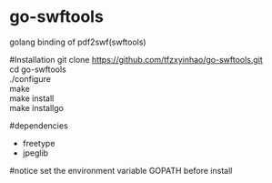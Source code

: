 # go-swftools
golang binding of pdf2swf(swftools)

#Installation
git clone https://github.com/tfzxyinhao/go-swftools.git  
cd go-swftools  
./configure  
make  
make install  
make installgo  

#dependencies
* freetype
* jpeglib

#notice
set the environment variable GOPATH before install 